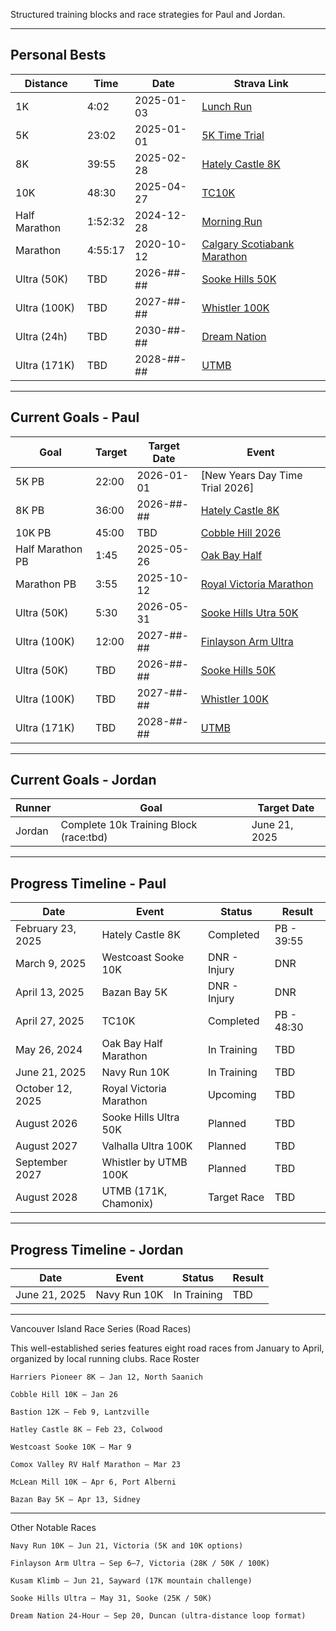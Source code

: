 Structured training blocks and race strategies for Paul and Jordan.

---

## Personal Bests

| Distance               | Time     | Date        | Strava Link                                                                  |
|------------------------|----------|-------------|------------------------------------------------------------------------------|
| 1K                     | 4:02     | 2025-01-03  | [Lunch Run](https://www.strava.com/activities/13258364189)                   |
| 5K                     | 23:02    | 2025-01-01  | [5K Time Trial](https://www.strava.com/activities/13241728533)               |
| 8K                     | 39:55    | 2025-02-28  | [Hately Castle 8K](https://www.strava.com/activities/13708550716)            |
| 10K                    | 48:30    | 2025-04-27  | [TC10K](https://www.strava.com/activities/14303960743)                       |
| Half Marathon          | 1:52:32  | 2024-12-28  | [Morning Run](https://www.strava.com/activities/13211252057)                 |
| Marathon               | 4:55:17  | 2020-10-12  | [Calgary Scotiabank Marathon](https://www.strava.com/activities/3786964516)  |
| Ultra (50K)            | TBD      | 2026-##-##  | [Sooke Hills 50K](https://www.sookehillsrunning.com/50km)                     |
| Ultra (100K)           | TBD      | 2027-##-##  | [Whistler 100K](https://utmb.world/en/Race/Overview/whistler100k)             |
| Ultra (24h)            | TBD      | 2030-##-##  | [Dream Nation](https://raceroster.com/events/2024/90064/dream-nation-apparel-24-hour) |
| Ultra (171K)           | TBD      | 2028-##-##  | [UTMB](https://montblanc.utmb.world/races/utmb)                               |


---

## Current Goals - Paul

| Goal                  | Target   | Target Date | Event                                                                                             |
|-----------------------|----------|-------------|---------------------------------------------------------------------------------------------------|
| 5K PB                 | 22:00    | 2026-01-01  | [New Years Day Time Trial 2026]                                                                   |
| 8K PB                 | 36:00    | 2026-##-##  | [Hately Castle 8K](https://raceroster.com/events/2025/95678/hatley-castle-8k)                     |
| 10K PB                | 45:00    | TBD         | [Cobble Hill 2026](https://raceroster.com/events/2025/95562/cobble-hill-10k-bc-10k-championships) |
| Half Marathon PB      | 1:45     | 2025-05-26  | [Oak Bay Half](https://oakbayhalf.com/)                                                           |
| Marathon PB           | 3:55     | 2025-10-12  | [Royal Victoria Marathon](https://www.runvictoriamarathon.com/)                                   |
| Ultra (50K)           | 5:30     | 2026-05-31  | [Sooke Hills Utra 50K](https://www.sookehillsrunning.com/50km)                                    |
| Ultra (100K)          | 12:00    | 2027-##-##  | [Finlayson Arm Ultra ](https://raceroster.com/events/2022/55544/finlayson-arm)                    |
| Ultra (50K)            | TBD      | 2026-##-##  | [Sooke Hills 50K](https://www.sookehillsrunning.com/50km)                     |
| Ultra (100K)           | TBD      | 2027-##-##  | [Whistler 100K](https://utmb.world/en/Race/Overview/whistler100k)             |
| Ultra (171K)           | TBD      | 2028-##-##  | [UTMB](https://montblanc.utmb.world/races/utmb)                               |



---

## Current Goals - Jordan

| Runner  | Goal                                    | Target Date         |
|---------|-----------------------------------------|---------------------|
| Jordan  | Complete 10k Training Block (race:tbd)  | June 21, 2025       |

---

## Progress Timeline - Paul

| Date              | Event                         | Status          | Result       |
|-------------------|-------------------------------|-----------------|--------------|
| February 23, 2025 | Hately Castle 8K              | Completed       | PB - 39:55   |
| March 9, 2025     | Westcoast Sooke 10K           | DNR - Injury    | DNR          |
| April 13, 2025    | Bazan Bay 5K                  | DNR - Injury    | DNR          |
| April 27, 2025    | TC10K                         | Completed       | PB - 48:30   |
| May 26, 2024      | Oak Bay Half Marathon         | In Training     | TBD          |
| June 21, 2025     | Navy Run 10K                  | In Training     | TBD          |
| October 12, 2025  | Royal Victoria Marathon       | Upcoming        | TBD          |
| August 2026       | Sooke Hills Ultra 50K          | Planned         | TBD          |
| August 2027       | Valhalla Ultra 100K            | Planned         | TBD          |
| September 2027    | Whistler by UTMB 100K          | Planned         | TBD          |
| August 2028       | UTMB (171K, Chamonix)          | Target Race     | TBD          |


---

## Progress Timeline - Jordan

| Date              | Event                         | Status       | Result       |
|-------------------|-------------------------------|--------------|--------------|
| June 21, 2025     | Navy Run 10K                  | In Training  | TBD          |

---



Vancouver Island Race Series (Road Races)

This well-established series features eight road races from January to April, organized by local running clubs.​
Race Roster

    Harriers Pioneer 8K – Jan 12, North Saanich

    Cobble Hill 10K – Jan 26

    Bastion 12K – Feb 9, Lantzville

    Hatley Castle 8K – Feb 23, Colwood

    Westcoast Sooke 10K – Mar 9

    Comox Valley RV Half Marathon – Mar 23

    McLean Mill 10K – Apr 6, Port Alberni

    Bazan Bay 5K – Apr 13, Sidney​


---

Other Notable Races

    Navy Run 10K – Jun 21, Victoria (5K and 10K options)

    Finlayson Arm Ultra – Sep 6–7, Victoria (28K / 50K / 100K)

    Kusam Klimb – Jun 21, Sayward (17K mountain challenge)

    Sooke Hills Ultra – May 31, Sooke (25K / 50K)

    Dream Nation 24-Hour – Sep 20, Duncan (ultra-distance loop format)​
